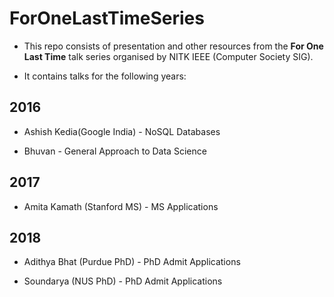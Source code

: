 # ForOneLastTimeSeries

* This repo consists of presentation and other resources from the **For One Last Time** talk series organised by NITK IEEE (Computer Society SIG).

* It contains talks for the following years:

## 2016

* Ashish Kedia(Google India) - NoSQL Databases

* Bhuvan - General Approach to Data Science

## 2017

* Amita Kamath (Stanford MS) - MS Applications

## 2018

* Adithya Bhat (Purdue PhD) - PhD Admit Applications

* Soundarya (NUS PhD) - PhD Admit Applications